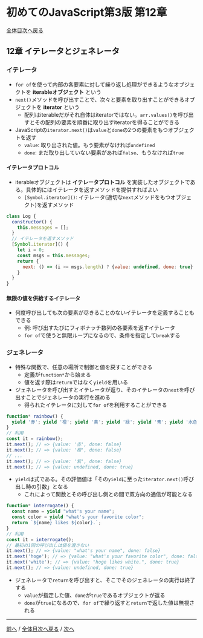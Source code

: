 # 初めてのJavaScript第3版 第12章
[全体目次へ戻る](index.md)

## 12章 イテレータとジェネレータ
### イテレータ
- `for of`を使って内部の各要素に対して繰り返し処理ができるようなオブジェクトを **iterableオブジェクト** という
- `next()`メソッドを呼び出すことで、次々と要素を取り出すことができるオブジェクトを **iterator** という
  + 配列はiterableだがそれ自体はiteratorではない。`arr.values()`を呼び出すとその配列の要素を順番に取り出すiteratorを得ることができる
- JavaScriptの`iterator.next()`は`value`と`done`の2つの要素をもつオブジェクトを返す
  + `value`: 取り出された値。もう要素がなければ`undefined`
  + `done`: まだ取り出していない要素があれば`false`、もうなければ`true`

#### イテレータプロトコル
- iterableオブジェクトは **イテレータプロトコル** を実装したオブジェクトである。具体的にはイテレータを返すメソッドを提供すればよい
  + `[Symbol.iterator]()`: イテレータ(適切な`next`メソッドをもつオブジェクト)を返すメソッド

```js
class Log {
  constructor() {
    this.messages = [];
  }
  // イテレータを返すメソッド
  [Symbol.iterator]() {
    let i = 0;
    const msgs = this.messages;
    return {
      next: () => (i >= msgs.length) ? {value: undefined, done: true} : {value: msgs[i++], done: false};
    }
  }
}
```

#### 無限の値を供給するイテレータ
- 何度呼び出しても次の要素が尽きることのないイテレータを定義することもできる
  + 例: 呼び出すたびにフィボナッチ数列の各要素を返すイテレータ
  + `for of`で使うと無限ループになるので、条件を指定して`break`する

### ジェネレータ
- 特殊な関数で、任意の場所で制御と値を戻すことができる
  + 定義が`function*`から始まる
  + 値を返す際は`return`ではなく`yield`を用いる
- ジェネレータを呼び出すとイテレータが返り、そのイテレータの`next`を呼び出すことでジェネレータの実行を進める
  + 得られたイテレータに対して`for of`を利用することができる

```js
function* rainbow() {
  yield '赤'; yield '橙'; yield '黄'; yield '緑'; yield '青'; yield '水色'; yield '紫';
}
// 利用
const it = rainbow();
it.next(); // => {value: '赤', done: false}
it.next(); // => {value: '橙', done: false}
// ...
it.next(); // => {value: '紫', done: false}
it.next(); // => {value: undefined, done: true}
```

- `yield`は式である。その評価値は「その`yield`に至った`iterator.next()`呼び出し時の引数」となる
  + これによって関数とその呼び出し側との間で双方向の通信が可能となる

```js
function* interrogate() {
  const name = yield "what's your name";
  const color = yield "what's your favorite color";
  return `${name} likes ${color}.`;
}
// 利用
const it = interrogate();
// 最初の1回の呼び出しは値を渡さない
it.next(); // => {value: "what's your name", done: false}
it.next('hoge'); // => {value: "what's your favorite color", done: false}
it.next('white'); // => {value: "hoge likes white.", done: true}
it.next(); // => {value: undefined, done: true}
```

- ジェネレータで`return`を呼び出すと、そこでそのジェネレータの実行は終了する
  + `value`が指定した値、`done`が`true`であるオブジェクトが返る
  + `done`が`true`になるので、`for of`で繰り返すと`return`で返した値は無視される

***

[前へ](c8-10.md) /
[全体目次へ戻る](index.md) /
[次へ](c13.md)
